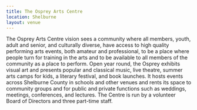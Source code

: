 ```yaml
---
title: The Osprey Arts Centre
location: Shelburne
layout: venue
---
```


The Osprey Arts Centre vision sees a community where all members, youth, adult and senior, and culturally diverse, have access to high quality performing arts events, both amateur and professional, to be a place where people turn for training in the arts and to be available to all members of the community as a place to perform. Open year round, the Osprey exhibits visual art and presents popular and classical music, live theatre, summer arts camps for kids, a literary festival, and book launches. It hosts events across Shelburne County in schools and other venues and rents its space to community groups and for public and private functions such as weddings, meetings, conferences, and lectures. The Centre is run by a volunteer Board of Directors and three part-time staff.